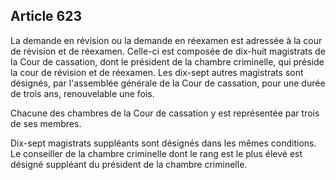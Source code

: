 Article 623
----
La demande en révision ou la demande en réexamen est adressée à la cour de
révision et de réexamen. Celle-ci est composée de dix-huit magistrats de la Cour
de cassation, dont le président de la chambre criminelle, qui préside la cour de
révision et de réexamen. Les dix-sept autres magistrats sont désignés, par
l'assemblée générale de la Cour de cassation, pour une durée de trois ans,
renouvelable une fois.

Chacune des chambres de la Cour de cassation y est représentée par trois de ses
membres.

Dix-sept magistrats suppléants sont désignés dans les mêmes conditions. Le
conseiller de la chambre criminelle dont le rang est le plus élevé est désigné
suppléant du président de la chambre criminelle.
